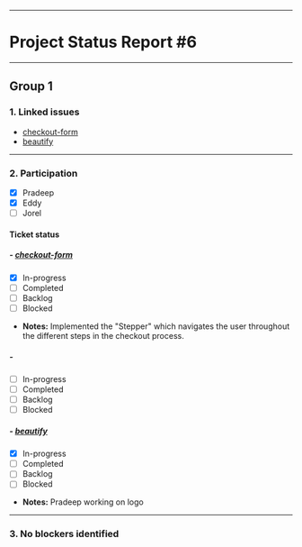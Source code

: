 ***
# Project Status Report #6
***

## Group 1

### 1. Linked issues

- [checkout-form](https://github.com/sudo-eddy/ecommerce-group-fall-21/issues/13)
- [beautify](https://github.com/sudo-eddy/ecommerce-group-fall-21/issues/15)

***

### 2. Participation

- [x] Pradeep
- [x] Eddy
- [ ] Jorel

#### Ticket status

##### - [checkout-form](https://github.com/sudo-eddy/ecommerce-group-fall-21/issues/13)

- [x] In-progress
- [ ] Completed
- [ ] Backlog
- [ ] Blocked
- **Notes:** Implemented the "Stepper" which navigates the user throughout the different steps in the checkout process. 

##### - []()

- [ ] In-progress
- [ ] Completed
- [ ] Backlog
- [ ] Blocked

##### - [beautify](https://github.com/sudo-eddy/ecommerce-group-fall-21/issues/15)

- [x] In-progress
- [ ] Completed
- [ ] Backlog
- [ ] Blocked
- **Notes:** Pradeep working on logo


***

### 3. No blockers identified
